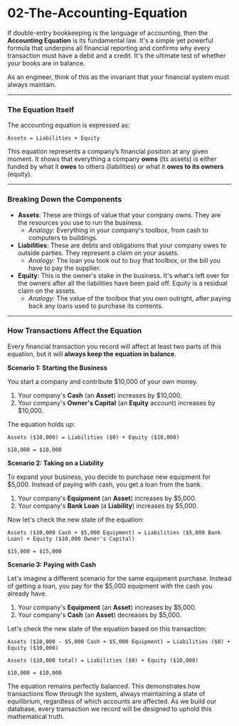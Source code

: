 # 02-The-Accounting-Equation

If double-entry bookkeeping is the language of accounting, then the **Accounting Equation** is its fundamental law. It's a simple yet powerful formula that underpins all financial reporting and confirms why every transaction must have a debit and a credit. It's the ultimate test of whether your books are in balance.

As an engineer, think of this as the invariant that your financial system must always maintain.

---

### The Equation Itself

The accounting equation is expressed as:

`Assets = Liabilities + Equity`

This equation represents a company’s financial position at any given moment. It shows that everything a company **owns** (its assets) is either funded by what it **owes** to others (liabilities) or what it **owes to its owners** (equity).

---

### Breaking Down the Components

* **Assets**: These are things of value that your company owns. They are the resources you use to run the business.
    * *Analogy:* Everything in your company's toolbox, from cash to computers to buildings.
* **Liabilities**: These are debts and obligations that your company owes to outside parties. They represent a claim on your assets.
    * *Analogy:* The loan you took out to buy that toolbox, or the bill you have to pay the supplier.
* **Equity**: This is the owner's stake in the business. It's what's left over for the owners after all the liabilities have been paid off. Equity is a residual claim on the assets.
    * *Analogy:* The value of the toolbox that you own outright, after paying back any loans used to purchase its contents.

---

### How Transactions Affect the Equation

Every financial transaction you record will affect at least two parts of this equation, but it will **always keep the equation in balance**.

**Scenario 1: Starting the Business**

You start a company and contribute $10,000 of your own money.

1.  Your company's **Cash** (an **Asset**) increases by $10,000.
2.  Your company's **Owner's Capital** (an **Equity** account) increases by $10,000.

The equation holds up:

`Assets ($10,000) = Liabilities ($0) + Equity ($10,000)`

`$10,000 = $10,000`

**Scenario 2: Taking on a Liability**

To expand your business, you decide to purchase new equipment for $5,000. Instead of paying with cash, you get a loan from the bank.

1.  Your company's **Equipment** (an **Asset**) increases by $5,000.
2.  Your company's **Bank Loan** (a **Liability**) increases by $5,000.

Now let's check the new state of the equation:

`Assets ($10,000 Cash + $5,000 Equipment) = Liabilities ($5,000 Bank Loan) + Equity ($10,000 Owner's Capital)`

`$15,000 = $15,000`

**Scenario 3: Paying with Cash**

Let's imagine a different scenario for the same equipment purchase. Instead of getting a loan, you pay for the $5,000 equipment with the cash you already have.

1.  Your company's **Equipment** (an **Asset**) increases by $5,000.
2.  Your company's **Cash** (an **Asset**) decreases by $5,000.

Let's check the new state of the equation based on this transaction:

`Assets ($10,000 - $5,000 Cash + $5,000 Equipment) = Liabilities ($0) + Equity ($10,000)`

`Assets ($10,000 total) = Liabilities ($0) + Equity ($10,000)`

`$10,000 = $10,000`

The equation remains perfectly balanced. This demonstrates how transactions flow through the system, always maintaining a state of equilibrium, regardless of which accounts are affected. As we build our database, every transaction we record will be designed to uphold this mathematical truth.